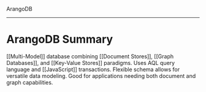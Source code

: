 ArangoDB

---

# **ArangoDB Summary**
[[Multi-Model]] database combining [[Document Stores]], [[Graph Databases]],  and [[Key-Value Stores]] paradigms. Uses AQL query language and [[JavaScript]] transactions. Flexible schema allows for versatile data modeling. Good for applications needing both document and graph capabilities.